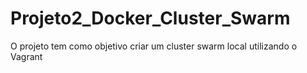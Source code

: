 # Projeto2_Docker_Cluster_Swarm
O projeto tem como objetivo criar um cluster swarm local utilizando o Vagrant
